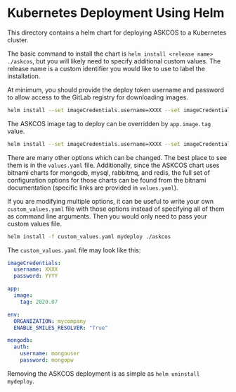 # Kubernetes Deployment Using Helm

This directory contains a helm chart for deploying ASKCOS to a Kubernetes cluster.

The basic command to install the chart is `helm install <release name> ./askcos`, but you will likely need to specify additional custom values. The release name is a custom identifier you would like to use to label the installation.

At minimum, you should provide the deploy token username and password to allow access to the GitLab registry for downloading images.

```bash
helm install --set imageCredentials.username=XXXX --set imageCredentials.password=YYYY mydeploy ./askcos
```

The ASKCOS image tag to deploy can be overridden by `app.image.tag` value.

```bash
helm install --set imageCredentials.username=XXXX --set imageCredentials.password=YYYY --set app.image.tag=2020.07 mydeploy ./askcos
```

There are many other options which can be changed. The best place to see them is in the `values.yaml` file. Additionally, since the ASKCOS chart uses bitnami charts for mongodb, mysql, rabbitmq, and redis, the full set of configuration options for those charts can be found from the bitnami documentation (specific links are provided in `values.yaml`).

If you are modifying multiple options, it can be useful to write your own `custom_values.yaml` file with those options instead of specifying all of them as command line arguments. Then you would only need to pass your custom values file.

```bash
helm install -f custom_values.yaml mydeploy ./askcos
```

The `custom_values.yaml` file may look like this:

```yaml
imageCredentials:
  username: XXXX
  password: YYYY

app:
  image:
    tag: 2020.07

env:
  ORGANIZATION: mycompany
  ENABLE_SMILES_RESOLVER: "True"

mongodb:
  auth:
    username: mongouser
    password: mongopw
```

Removing the ASKCOS deployment is as simple as `helm uninstall mydeploy`.
